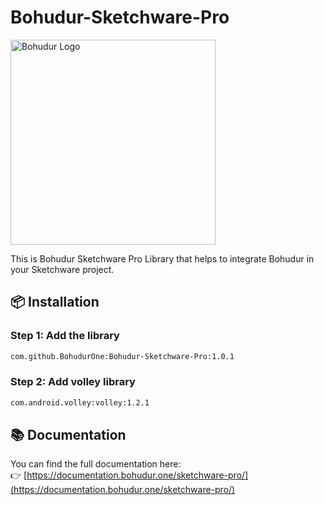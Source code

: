 # Bohudur-Sketchware-Pro
<img src="https://bohudur.one/bohudurlogo.png" alt="Bohudur Logo" width="328"/>

This is Bohudur Sketchware Pro Library that helps to integrate Bohudur in your Sketchware project.

## 📦 Installation

### Step 1: Add the library

```xml
com.github.BohudurOne:Bohudur-Sketchware-Pro:1.0.1
```

### Step 2: Add volley library

```xml
com.android.volley:volley:1.2.1
```

## 📚 Documentation

You can find the full documentation here:  
👉 [https://documentation.bohudur.one/sketchware-pro/](https://documentation.bohudur.one/sketchware-pro/)
